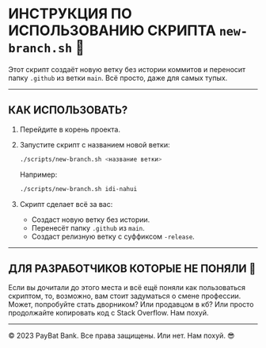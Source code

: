 # ИНСТРУКЦИЯ ПО ИСПОЛЬЗОВАНИЮ СКРИПТА `new-branch.sh` 🚀

Этот скрипт создаёт новую ветку без истории коммитов и переносит папку `.github` из ветки `main`. Всё просто, даже для самых тупых.

---

## **КАК ИСПОЛЬЗОВАТЬ?**

1. Перейдите в корень проекта.
2. Запустите скрипт с названием новой ветки:
   ```bash
   ./scripts/new-branch.sh <название ветки>
   ```
   Например:
   ```bash
   ./scripts/new-branch.sh idi-nahui
   ```

3. Скрипт сделает всё за вас:
   - Создаст новую ветку без истории.
   - Перенесёт папку `.github` из `main`.
   - Создаст релизную ветку с суффиксом `-release`.

---

## ДЛЯ РАЗРАБОТЧИКОВ КОТОРЫЕ НЕ ПОНЯЛИ 🖕

Если вы дочитали до этого места и всё ещё поняли как пользоваться скриптом, то, возможно, вам стоит задуматься о смене профессии. Может, попробуйте стать дворником? Или продавцом в кб? Или просто продолжайте копировать код с Stack Overflow. Нам похуй.

---

© 2023 PayBat Bank. Все права защищены. Или нет. Нам похуй. 😎